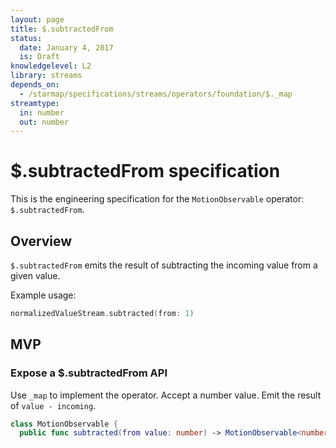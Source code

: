```yaml
---
layout: page
title: $.subtractedFrom
status:
  date: January 4, 2017
  is: Draft
knowledgelevel: L2
library: streams
depends_on:
  - /starmap/specifications/streams/operators/foundation/$._map
streamtype:
  in: number
  out: number
---
```


# $.subtractedFrom specification

This is the engineering specification for the `MotionObservable` operator: `$.subtractedFrom`.

## Overview

`$.subtractedFrom` emits the result of subtracting the incoming value from a given value.

Example usage:

```swift
normalizedValueStream.subtracted(from: 1)
```

## MVP

### Expose a $.subtractedFrom API

Use `_map` to implement the operator. Accept a number value. Emit the result of `value - incoming`.

```swift
class MotionObservable {
  public func subtracted(from value: number) -> MotionObservable<number>
```
